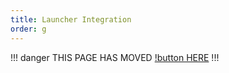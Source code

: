 ```yaml
---
title: Launcher Integration
order: g
---
```

!!! danger
THIS PAGE HAS MOVED [!button HERE](https://srpc-legacy.fdd-docs.com/launcher-integration/)
!!!
